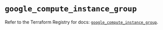 # `google_compute_instance_group`

Refer to the Terraform Registry for docs: [`google_compute_instance_group`](https://registry.terraform.io/providers/hashicorp/google/6.49.2/docs/resources/compute_instance_group).
